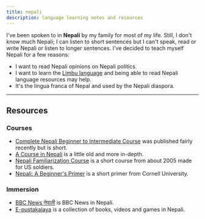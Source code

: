 ```yaml
---
title: nepali
description: language learning notes and resources
---
```

I've been spoken to in **Nepali** by my family for most of my life.
Still, I don't know much Nepali;
I can listen to short sentences but I can't speak, read or write Nepali or listen to longer sentences.
I've decided to teach myself Nepali for a few reasons:
 * I want to read Nepali opinions on Nepali politics.
 * I want to learn the [Limbu language][limbu] and being able to read Nepali language resources may help.
 * It's the lingua franca of Nepal and used by the Nepali diaspora.

[limbu]: https://en.wikipedia.org/wiki/Limbu_language

***
## Resources
### Courses
 * [Complete Nepali Beginner to Intermediate Course](https://www.amazon.co.uk/dp/1444101978) was published fairly recently but is short.
 * [A Course in Nepali](https://www.routledge.com/p/book/9780700710706) is a little old and more in-depth.
 * [Nepali Familiarization Course](http://jblmflc.com/Nepalese/index.html) is a short course from about 2005 made for US soldiers.
 * [Nepali: A Beginner's Primer](http://www.digitalhimalaya.com/projectteam/turin/downloads/nepali_primer.pdf) is a short primer from Cornell University.

 ### Immersion
 * [BBC News नेपाली](https://www.bbc.com/nepali) is BBC News in Nepali.
 * [E-pustakalaya](https://pustakalaya.org/en/) is a collection of books, videos and games in Nepali.
